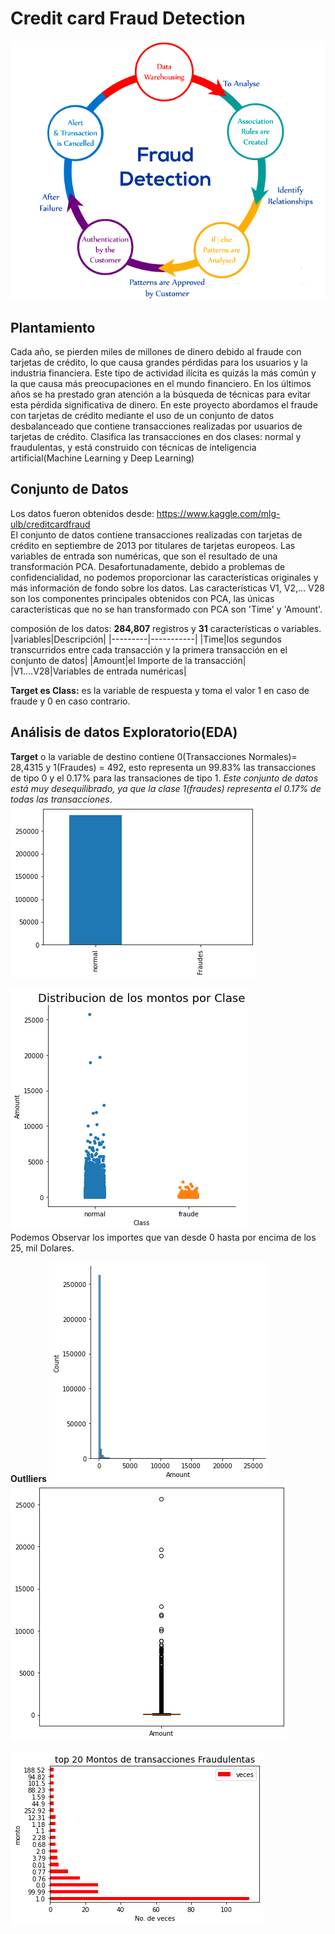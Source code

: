 # Credit card Fraud Detection 

![logo] 

## Plantamiento
Cada año, se pierden miles de millones de dinero debido al fraude con tarjetas de crédito, lo que causa grandes pérdidas para los usuarios y la industria financiera. Este tipo de actividad ilícita es quizás la más común y la que causa más preocupaciones en el mundo financiero. En los últimos años se ha prestado gran atención a la búsqueda de técnicas para evitar esta pérdida significativa de dinero. En este proyecto  abordamos el fraude con tarjetas de crédito mediante el uso de un conjunto de datos desbalanceado que contiene transacciones realizadas por usuarios de tarjetas de crédito. Clasifica las transacciones en dos clases: normal y fraudulentas, y está construido con técnicas de inteligencia artificial(Machine Learning y Deep Learning)  

## Conjunto de Datos   
Los datos fueron obtenidos desde: https://www.kaggle.com/mlg-ulb/creditcardfraud  
El conjunto de datos contiene transacciones realizadas con tarjetas de crédito en septiembre de 2013 por titulares de tarjetas europeos.
Las variables de entrada son  numéricas,  que son el resultado de una transformación PCA. Desafortunadamente, debido a problemas de confidencialidad, no podemos proporcionar las características originales y más información de fondo sobre los datos. Las características V1, V2,… V28 son los componentes principales obtenidos con PCA, las únicas características que no se han transformado con PCA son 'Time' y 'Amount'.

composión de los datos: **284,807** registros y **31** características o variables.
|variables|Descripción|
|---------|-----------|
|Time|los segundos transcurridos entre cada transacción y la primera transacción en el conjunto de datos|
|Amount|el Importe de la transacción|
|V1....V28|Variables de entrada numéricas|  


**Target es Class:** es la variable de respuesta y toma el valor 1 en caso de fraude y 0 en caso contrario.  

## Análisis de datos Exploratorio(EDA)  
**Target** o la variable de destino contiene 0(Transacciones Normales)= 28,4315 y 1(Fraudes) = 492, esto representa un 99.83% las transacciones de tipo 0 y el 0.17% para las transaciones de tipo 1. *Este conjunto de datos está muy desequilibrado, ya que  la clase 1(fraudes) representa el 0.17% de todas las transacciones*.  
![class]  


![history]  
Podemos Observar los importes que van desde 0 hasta por encima de los 25, mil Dolares.  

**Outlliers**
![displot] ![box plot]

![trans fraud]
 


[box plot]:https://github.com/luishernand/Mis-proyectos-de-ML-por-tipo-Industrias/blob/main/Sector%20Bancario-Seguros/credit%20card%20fraud%20detectio/archivos_data_imagen/boxplot_amount.png

[class]:https://github.com/luishernand/Mis-proyectos-de-ML-por-tipo-Industrias/blob/main/Sector%20Bancario-Seguros/credit%20card%20fraud%20detectio/archivos_data_imagen/clase_value_counts.png

[displot]:https://github.com/luishernand/Mis-proyectos-de-ML-por-tipo-Industrias/blob/main/Sector%20Bancario-Seguros/credit%20card%20fraud%20detectio/archivos_data_imagen/displot%20amount.png


[history]:https://github.com/luishernand/Mis-proyectos-de-ML-por-tipo-Industrias/blob/main/Sector%20Bancario-Seguros/credit%20card%20fraud%20detectio/archivos_data_imagen/distribucion%20monto%20clase.png

[elbow]:https://github.com/luishernand/Mis-proyectos-de-ML-por-tipo-Industrias/blob/main/Sector%20Bancario-Seguros/credit%20card%20fraud%20detectio/archivos_data_imagen/elbow%20method.png

[logo]:https://github.com/luishernand/Mis-proyectos-de-ML-por-tipo-Industrias/blob/main/Sector%20Bancario-Seguros/credit%20card%20fraud%20detectio/archivos_data_imagen/logo.png


[trans fraud]:https://github.com/luishernand/Mis-proyectos-de-ML-por-tipo-Industrias/blob/main/Sector%20Bancario-Seguros/credit%20card%20fraud%20detectio/archivos_data_imagen/montos%20transaciones%20fraudeluentas.png


